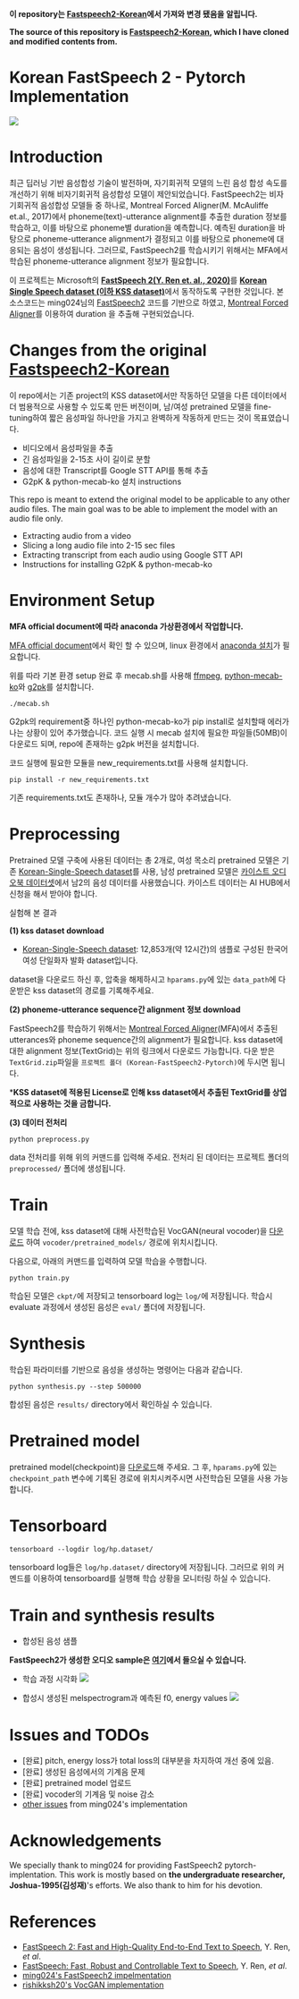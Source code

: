 **이 repository는 [Fastspeech2-Korean](https://github.com/HGU-DLLAB/Korean-FastSpeech2-Pytorch)에서 가져와 변경 됐음을 알립니다.**

**The source of this repository is [Fastspeech2-Korean](https://github.com/HGU-DLLAB/Korean-FastSpeech2-Pytorch), which I have cloned and modified contents from.**

# Korean FastSpeech 2 - Pytorch Implementation

![](./assets/model.png)


# Introduction

최근 딥러닝 기반 음성합성 기술이 발전하며, 자기회귀적 모델의 느린 음성 합성 속도를 개선하기 위해 비자기회귀적 음성합성 모델이 제안되었습니다. FastSpeech2는 비자기회귀적 음성합성 모델들 중 하나로, Montreal Forced Aligner(M. McAuliffe et.al., 2017)에서 phoneme(text)-utterance alignment를 추출한 duration 정보를 학습하고, 이를 바탕으로 phoneme별 duration을 예측합니다. 예측된 duration을 바탕으로 phoneme-utterance alignment가 결정되고 이를 바탕으로 phoneme에 대응되는 음성이 생성됩니다. 그러므로, FastSpeech2를 학습시키기 위해서는 MFA에서 학습된 phoneme-utterance alignment 정보가 필요합니다.

이 프로젝트는 Microsoft의 [**FastSpeech 2(Y. Ren et. al., 2020)**](https://arxiv.org/abs/2006.04558)를 [**Korean Single Speech dataset (이하 KSS dataset)**](https://www.kaggle.com/bryanpark/korean-single-speaker-speech-dataset)에서 동작하도록 구현한 것입니다. 본 소스코드는 ming024님의 [FastSpeech2](https://github.com/ming024/FastSpeech2) 코드를 기반으로 하였고, [Montreal Forced Aligner](https://github.com/MontrealCorpusTools/Montreal-Forced-Aligner)를 이용하여 duration 을 추출해 구현되었습니다.

# Changes from the original [Fastspeech2-Korean](https://github.com/HGU-DLLAB/Korean-FastSpeech2-Pytorch)

이 repo에서는 기존 project의 KSS dataset에서만 작동하던 모델을 다른 데이터에서 더 범용적으로 사용할 수 있도록 만든 버전이며, 남/여성 pretrained 모델을 fine-tuning하여 짧은 음성파일 하나만을 가지고 완벽하게 작동하게 만드는 것이 목표였습니다.

* 비디오에서 음성파일을 추출
* 긴 음성파일을 2-15초 사이 길이로 분할
* 음성에 대한 Transcript를 Google STT API를 통해 추출
* G2pK & python-mecab-ko 설치 instructions

This repo is meant to extend the original model to be applicable to any other audio files. The main goal was to be able to implement the model with an audio file only.

* Extracting audio from a video
* Slicing a long audio file into 2-15 sec files
* Extracting transcript from each audio using Google STT API
* Instructions for installing G2pK & python-mecab-ko

# Environment Setup

**MFA official document에 따라 anaconda 가상환경에서 작업합니다.**

[MFA official document](https://montreal-forced-aligner.readthedocs.io/en/latest/installation.html)에서 확인 할 수 있으며, linux 환경에서 [anaconda 설치](https://phoenixnap.com/kb/how-to-install-anaconda-ubuntu-18-04-or-20-04)가 필요합니다.

위를 따라 기본 환경 setup 완료 후 mecab.sh를 사용해 [ffmpeg](https://ffmpeg.org/), [python-mecab-ko](https://pypi.org/project/python-mecab-ko/)와 [g2pk](https://github.com/Kyubyong/g2pK)를 설치합니다.
```
./mecab.sh
```
G2pk의 requirement중 하나인 python-mecab-ko가 pip install로 설치할때 에러가 나는 상황이 있어 추가했습니다.
코드 실행 시 mecab 설치에 필요한 파일들(50MB)이 다운로드 되며, repo에 존재하는 g2pk 버전을 설치합니다.


코드 실행에 필요한 모듈을 new_requirements.txt를 사용해 설치합니다.
```
pip install -r new_requirements.txt
```
기존 requirements.txt도 존재하나, 모듈 개수가 많아 추려냈습니다.

# Preprocessing

Pretrained 모델 구축에 사용된 데이터는 총 2개로, 여성 목소리 pretrained 모델은 기존 [Korean-Single-Speech dataset](https://www.kaggle.com/bryanpark/korean-single-speaker-speech-dataset)를 사용, 남성 pretrained 모델은 [카이스트 오디오북 데이터셋](https://aihub.or.kr/opendata/kaist-audiobook)에서 남2의 음성 데이터를 사용했습니다. 카이스트 데이터는 AI HUB에서 신청을 해서 받아야 합니다.






















실험해 본 결과

**(1) kss dataset download**
* [Korean-Single-Speech dataset](https://www.kaggle.com/bryanpark/korean-single-speaker-speech-dataset): 12,853개(약 12시간)의 샘플로 구성된 한국어 여성 단일화자 발화 dataset입니다.

dataset을 다운로드 하신 후, 압축을 해제하시고 ``hparams.py``에 있는 ``data_path``에 다운받은 kss dataset의 경로를 기록해주세요.

**(2) phoneme-utterance sequence간 alignment 정보 download**

FastSpeech2를 학습하기 위해서는 [Montreal Forced Aligner](https://montreal-forced-aligner.readthedocs.io/en/latest/)(MFA)에서 추출된 utterances와 phoneme sequence간의 alignment가 필요합니다. kss dataset에 대한 alignment 정보(TextGrid)는 위의 링크에서 다운로드 가능합니다. 다운 받은 ```TextGrid.zip```파일을 ``프로젝트 폴더 (Korean-FastSpeech2-Pytorch)``에 두시면 됩니다. 

***KSS dataset에 적용된 License로 인해 kss dataset에서 추출된 TextGrid를 상업적으로 사용하는 것을 금합니다.**

**(3) 데이터 전처리**
```
python preprocess.py
```
data 전처리를 위해 위의 커맨드를 입력해 주세요. 전처리 된 데이터는 프로젝트 폴더의 ``preprocessed/`` 폴더에 생성됩니다.

    
# Train
모델 학습 전에, kss dataset에 대해 사전학습된 VocGAN(neural vocoder)을 [다운로드](https://drive.google.com/file/d/1GxaLlTrEhq0aXFvd_X1f4b-ev7-FH8RB/view?usp=sharing) 하여 ``vocoder/pretrained_models/`` 경로에 위치시킵니다.

다음으로, 아래의 커맨드를 입력하여 모델 학습을 수행합니다.
```
python train.py
```
학습된 모델은 ``ckpt/``에 저장되고 tensorboard log는 ``log/``에 저장됩니다. 학습시 evaluate 과정에서 생성된 음성은 ``eval/`` 폴더에 저장됩니다.

# Synthesis
학습된 파라미터를 기반으로 음성을 생성하는 명령어는 다음과 같습니다. 
```
python synthesis.py --step 500000
```
합성된 음성은  ```results/``` directory에서 확인하실 수 있습니다.

# Pretrained model
pretrained model(checkpoint)을 [다운로드](https://drive.google.com/file/d/1qkFuNLqPIm-A5mZZDPGK1mnp0_Lh00PN/view?usp=sharing)해 주세요.
그 후,  ```hparams.py```에 있는 ```checkpoint_path``` 변수에 기록된 경로에 위치시켜주시면 사전학습된 모델을 사용 가능합니다.

# Tensorboard
```
tensorboard --logdir log/hp.dataset/
```
tensorboard log들은 ```log/hp.dataset/``` directory에 저장됩니다. 그러므로 위의 커멘드를 이용하여 tensorboard를 실행해 학습 상황을 모니터링 하실 수 있습니다.


# Train and synthesis results
- 합성된 음성 샘플

**FastSpeech2가 생성한 오디오 sample은 [여기](https://soundcloud.com/7vwcti7og4fp/sets/korean-fastspeech2-improved-speech-quality)에서 들으실 수 있습니다.**

- 학습 과정 시각화
![](./assets/tensorboard.png)

- 합성시 생성된 melspectrogram과 예측된 f0, energy values
![](./assets/melspectrogram.png)


# Issues and TODOs
- [완료] pitch, energy loss가 total loss의 대부분을 차지하여 개선 중에 있음.
- [완료] 생성된 음성에서의 기계음 문제
- [완료] pretrained model 업로드
- [완료] vocoder의 기계음 및 noise 감소
- [other issues](https://github.com/ming024/FastSpeech2) from ming024's implementation


# Acknowledgements
We specially thank to ming024 for providing FastSpeech2 pytorch-implentation. This work is mostly based on **the undergraduate researcher, Joshua-1995(김성재)**'s efforts. We also thank to him for his devotion.


# References
- [FastSpeech 2: Fast and High-Quality End-to-End Text to Speech](https://arxiv.org/abs/2006.04558), Y. Ren, *et al*.
- [FastSpeech: Fast, Robust and Controllable Text to Speech](https://arxiv.org/abs/1905.09263), Y. Ren, *et al*.
- [ming024's FastSpeech2 impelmentation](https://github.com/ming024/FastSpeech2)
- [rishikksh20's VocGAN implementation](https://github.com/rishikksh20/VocGAN)
